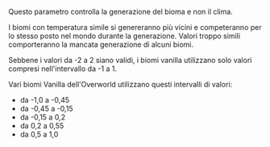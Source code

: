 Questo parametro controlla la generazione del bioma e non il clima.

I biomi con temperatura simile si genereranno più vicini e competeranno per lo stesso posto nel mondo durante la generazione. Valori troppo simili comporteranno la mancata generazione di alcuni biomi.

Sebbene i valori da -2 a 2 siano validi, i biomi vanilla utilizzano solo valori compresi nell'intervallo da -1 a 1.

Vari biomi Vanilla dell'Overworld utilizzano questi intervalli di valori:

* da -1,0 a -0,45
* da -0,45 a -0,15
* da -0,15 a 0,2
* da 0,2 a 0,55
* da 0,5 a 1,0